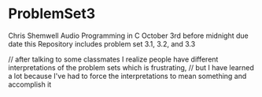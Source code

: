 # ProblemSet3
Chris Shemwell
Audio Programming in C
October 3rd before midnight due date
this Repository includes problem set 3.1, 3.2, and 3.3

// after talking to some classmates I realize people have different interpretations of the problem sets which is frustrating, 
// but I have learned a lot because I've had to force the interpretations to mean something and accomplish it
